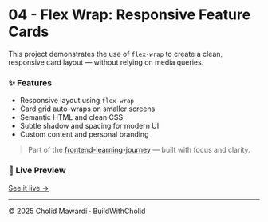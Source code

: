 # 04 - Flex Wrap: Responsive Feature Cards

This project demonstrates the use of `flex-wrap` to create a clean, responsive card layout — without relying on media queries.

### ✨ Features
- Responsive layout using `flex-wrap`
- Card grid auto-wraps on smaller screens
- Semantic HTML and clean CSS
- Subtle shadow and spacing for modern UI
- Custom content and personal branding

> Part of the [frontend-learning-journey](https://github.com/cholidmawardi/frontend-learning-journey) — built with focus and clarity.

### 🔗 Live Preview

[See it live →](https://cholidmawardi.github.io/frontend-learning-journey/02-flexbox/04-flex-wrap/)

---

© 2025 Cholid Mawardi · BuildWithCholid